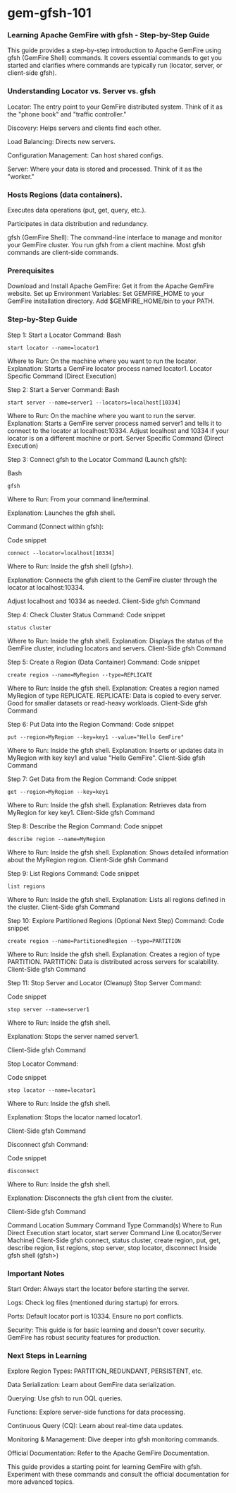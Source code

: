 # gem-gfsh-101

### Learning Apache GemFire with gfsh - Step-by-Step Guide
This guide provides a step-by-step introduction to Apache GemFire using gfsh (GemFire Shell) commands. It covers essential commands to get you started and clarifies where commands are typically run (locator, server, or client-side gfsh).

### Understanding Locator vs. Server vs. gfsh

Locator: The entry point to your GemFire distributed system. Think of it as the "phone book" and "traffic controller."

Discovery: Helps servers and clients find each other.

Load Balancing: Directs new servers.

Configuration Management: Can host shared configs.

Server: Where your data is stored and processed. Think of it as the "worker."

### Hosts Regions (data containers).

Executes data operations (put, get, query, etc.).

Participates in data distribution and redundancy.

gfsh (GemFire Shell): The command-line interface to manage and monitor your GemFire cluster. You run gfsh from a client machine. Most gfsh commands are client-side commands.

### Prerequisites
Download and Install Apache GemFire: Get it from the Apache GemFire website.
Set up Environment Variables:
Set GEMFIRE_HOME to your GemFire installation directory.
Add $GEMFIRE_HOME/bin to your PATH.

### Step-by-Step Guide

Step 1: Start a Locator
Command:
Bash
```
start locator --name=locator1
```
Where to Run: On the machine where you want to run the locator.
Explanation: Starts a GemFire locator process named locator1.
Locator Specific Command (Direct Execution)

Step 2: Start a Server
Command:
Bash
```
start server --name=server1 --locators=localhost[10334]
```
Where to Run: On the machine where you want to run the server.
Explanation: Starts a GemFire server process named server1 and tells it to connect to the locator at localhost:10334.
Adjust localhost and 10334 if your locator is on a different machine or port.
Server Specific Command (Direct Execution)

Step 3: Connect gfsh to the Locator
Command (Launch gfsh):

Bash
```
gfsh
```
Where to Run: From your command line/terminal.

Explanation: Launches the gfsh shell.

Command (Connect within gfsh):

Code snippet
```
connect --locator=localhost[10334]
```
Where to Run: Inside the gfsh shell (gfsh>).

Explanation: Connects the gfsh client to the GemFire cluster through the locator at localhost:10334.

Adjust localhost and 10334 as needed.
Client-Side gfsh Command

Step 4: Check Cluster Status
Command:
Code snippet
```
status cluster
```
Where to Run: Inside the gfsh shell.
Explanation: Displays the status of the GemFire cluster, including locators and servers.
Client-Side gfsh Command

Step 5: Create a Region (Data Container)
Command:
Code snippet

```
create region --name=MyRegion --type=REPLICATE
```
Where to Run: Inside the gfsh shell.
Explanation: Creates a region named MyRegion of type REPLICATE.
REPLICATE: Data is copied to every server. Good for smaller datasets or read-heavy workloads.
Client-Side gfsh Command

Step 6: Put Data into the Region
Command:
Code snippet
```
put --region=MyRegion --key=key1 --value="Hello GemFire"
```
Where to Run: Inside the gfsh shell.
Explanation: Inserts or updates data in MyRegion with key key1 and value "Hello GemFire".
Client-Side gfsh Command

Step 7: Get Data from the Region
Command:
Code snippet
```
get --region=MyRegion --key=key1
```
Where to Run: Inside the gfsh shell.
Explanation: Retrieves data from MyRegion for key key1.
Client-Side gfsh Command

Step 8: Describe the Region
Command:
Code snippet
```
describe region --name=MyRegion
```
Where to Run: Inside the gfsh shell.
Explanation: Shows detailed information about the MyRegion region.
Client-Side gfsh Command

Step 9: List Regions
Command:
Code snippet
```
list regions
```
Where to Run: Inside the gfsh shell.
Explanation: Lists all regions defined in the cluster.
Client-Side gfsh Command

Step 10: Explore Partitioned Regions (Optional Next Step)
Command:
Code snippet
```
create region --name=PartitionedRegion --type=PARTITION
```
Where to Run: Inside the gfsh shell.
Explanation: Creates a region of type PARTITION.
PARTITION: Data is distributed across servers for scalability.
Client-Side gfsh Command

Step 11: Stop Server and Locator (Cleanup)
Stop Server Command:

Code snippet
```
stop server --name=server1
```
Where to Run: Inside the gfsh shell.

Explanation: Stops the server named server1.

Client-Side gfsh Command

Stop Locator Command:

Code snippet
```
stop locator --name=locator1
```
Where to Run: Inside the gfsh shell.

Explanation: Stops the locator named locator1.

Client-Side gfsh Command

Disconnect gfsh Command:

Code snippet
```
disconnect
```
Where to Run: Inside the gfsh shell.

Explanation: Disconnects the gfsh client from the cluster.

Client-Side gfsh Command

Command Location Summary
Command Type	Command(s)	Where to Run
Direct Execution	start locator, start server	Command Line (Locator/Server Machine)
Client-Side gfsh	connect, status cluster, create region, put, get, describe region, list regions, stop server, stop locator, disconnect	Inside gfsh shell (gfsh>)


### Important Notes

Start Order: Always start the locator before starting the server.

Logs: Check log files (mentioned during startup) for errors.

Ports: Default locator port is 10334. Ensure no port conflicts.

Security: This guide is for basic learning and doesn't cover security. GemFire has robust security features for production.


### Next Steps in Learning

Explore Region Types: PARTITION_REDUNDANT, PERSISTENT, etc.

Data Serialization: Learn about GemFire data serialization.

Querying: Use gfsh to run OQL queries.

Functions: Explore server-side functions for data processing.

Continuous Query (CQ): Learn about real-time data updates.

Monitoring & Management: Dive deeper into gfsh monitoring commands.

Official Documentation: Refer to the Apache GemFire Documentation.

This guide provides a starting point for learning GemFire with gfsh. Experiment with these commands and consult the official documentation for more advanced topics.
